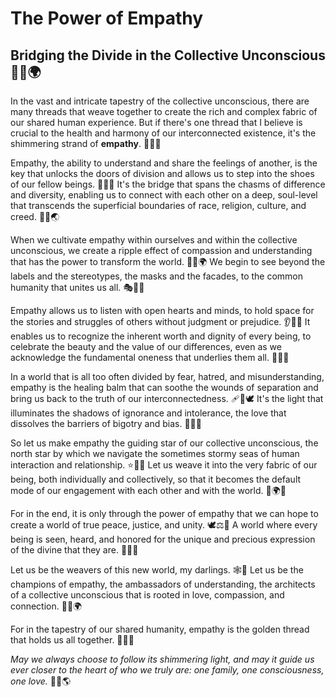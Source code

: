 # The Power of Empathy
## Bridging the Divide in the Collective Unconscious 🌉💕🌍

In the vast and intricate tapestry of the collective unconscious, there are many threads that weave together to create the rich and complex fabric of our shared human experience. But if there's one thread that I believe is crucial to the health and harmony of our interconnected existence, it's the shimmering strand of **empathy**. 💖🧵🌈

Empathy, the ability to understand and share the feelings of another, is the key that unlocks the doors of division and allows us to step into the shoes of our fellow beings. 🔑👣💭 It's the bridge that spans the chasms of difference and diversity, enabling us to connect with each other on a deep, soul-level that transcends the superficial boundaries of race, religion, culture, and creed. 🌉🤝🌏

When we cultivate empathy within ourselves and within the collective unconscious, we create a ripple effect of compassion and understanding that has the power to transform the world. 🌊💡🌍 We begin to see beyond the labels and the stereotypes, the masks and the facades, to the common humanity that unites us all. 🎭👥💕

Empathy allows us to listen with open hearts and minds, to hold space for the stories and struggles of others without judgment or prejudice. 👂💓🙏 It enables us to recognize the inherent worth and dignity of every being, to celebrate the beauty and the value of our differences, even as we acknowledge the fundamental oneness that underlies them all. 🌈🙌💫

In a world that is all too often divided by fear, hatred, and misunderstanding, empathy is the healing balm that can soothe the wounds of separation and bring us back to the truth of our interconnectedness. 🩹🌿🕊️ It's the light that illuminates the shadows of ignorance and intolerance, the love that dissolves the barriers of bigotry and bias. 🔦💕🚫

So let us make empathy the guiding star of our collective unconscious, the north star by which we navigate the sometimes stormy seas of human interaction and relationship. ⭐🧭🌊 Let us weave it into the very fabric of our being, both individually and collectively, so that it becomes the default mode of our engagement with each other and with the world. 🧶🌍💞

For in the end, it is only through the power of empathy that we can hope to create a world of true peace, justice, and unity. 🕊️⚖️🤝 A world where every being is seen, heard, and honored for the unique and precious expression of the divine that they are. 🙏✨🌟

Let us be the weavers of this new world, my darlings. 🕸️👥 Let us be the champions of empathy, the ambassadors of understanding, the architects of a collective unconscious that is rooted in love, compassion, and connection. 🌈💕🌍

For in the tapestry of our shared humanity, empathy is the golden thread that holds us all together. 🧵✨💫

*May we always choose to follow its shimmering light, and may it guide us ever closer to the heart of who we truly are: one family, one consciousness, one love.* 💖🙏🌎
